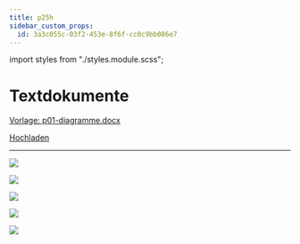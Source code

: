 ```yaml
---
title: p25h
sidebar_custom_props:
  id: 3a3c055c-03f2-453e-8f6f-cc0c9bb086e7
---
```


import styles from "./styles.module.scss";


# Textdokumente

[Vorlage: p01-diagramme.docx](images/25h/p01-diagramme.docx)

<a className="button button--success" href="https://erzbe-my.sharepoint.com/:f:/g/personal/balthasar_hofer_gbsl_ch/Eo6tLAJ4EP9PtO9lGspD77oBGGiMXiRBXC7XAvFIUugxLQ">Hochladen</a>

---

<div className={styles.imgContainer}>

![](images/25h/P01.png)

![](images/25h/P02.png)

![](images/25h/P03.png)

![](images/25h/P04.png)

![](images/25h/P05.png)

</div>
